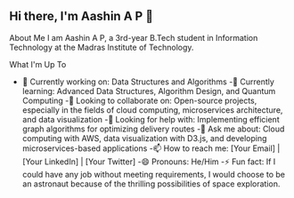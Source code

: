 ## Hi there, I'm Aashin A P 👋
About Me
I am Aashin A P, a 3rd-year B.Tech student in Information Technology at the Madras Institute of Technology.

What I'm Up To
- 🔭 Currently working on: Data Structures and Algorithms
-🌱 Currently learning: Advanced Data Structures, Algorithm Design, and Quantum Computing
-👯 Looking to collaborate on: Open-source projects, especially in the fields of cloud computing, microservices architecture, and data visualization
-🤔 Looking for help with: Implementing efficient graph algorithms for optimizing delivery routes
-💬 Ask me about: Cloud computing with AWS, data visualization with D3.js, and developing microservices-based applications
-📫 How to reach me: [Your Email] | [Your LinkedIn] | [Your Twitter]
-😄 Pronouns: He/Him
-⚡ Fun fact: If I could have any job without meeting requirements, I would choose to be an astronaut because of the thrilling possibilities of space exploration.
